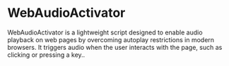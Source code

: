 # WebAudioActivator
WebAudioActivator is a lightweight script designed to enable audio playback on web pages by overcoming autoplay restrictions in modern browsers. It triggers audio when the user interacts with the page, such as clicking or pressing a key..
